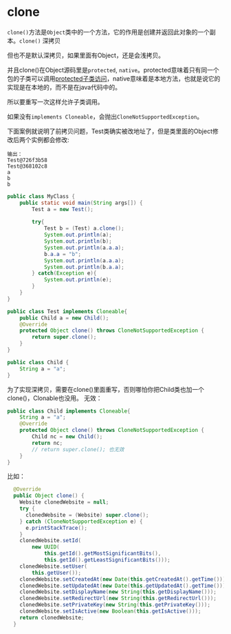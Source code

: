 # clone

`clone()`方法是`Object`类中的一个方法，它的作用是创建并返回此对象的一个副本。`clone()` 深拷贝

但也不是默认深拷贝，如果里面有Object，还是会浅拷贝。

并且clone()在Object源码里是`protected`, `native`。protected意味着只有同一个包的子类可以调用[protected子类访问](protected%E5%AD%90%E7%B1%BB%E8%AE%BF%E9%97%AE.md)，native意味着是本地方法，也就是说它的实现是在本地的，而不是在java代码中的。

所以要重写一次这样允许子类调用。

如果没有` implements Cloneable `，会抛出`CloneNotSupportedException`。

下面案例就说明了前拷贝问题，Test类确实被改地址了，但是类里面的Object修改后两个实例都会修改:
```
输出：
Test@726f3b58
Test@368102c8
a
b
b
```

```java
public class MyClass {
    public static void main(String args[]) {
        Test a = new Test();
        
        try{
            Test b = (Test) a.clone();
            System.out.println(a);
            System.out.println(b);
            System.out.println(a.a.a);
            b.a.a = "b";
            System.out.println(a.a.a);
            System.out.println(b.a.a);
        } catch(Exception e){
            System.out.println(e);
        }
    }
}

public class Test implements Cloneable{
    public Child a = new Child();
    @Override
	protected Object clone() throws CloneNotSupportedException {
		return super.clone();
	}
}

public class Child {
    String a = "a";
}
```

为了实现深拷贝，需要在clone()里面重写，否则哪怕你把Child类也加一个clone()，Clonable也没用。
无效：
```java
public class Child implements Cloneable{
    String a = "a";
    @Override
	protected Object clone() throws CloneNotSupportedException {
	    Child nc = new Child();
		return nc;
		// return super.clone(); 也无效
	}
}
```
比如：
```java
  @Override
  public Object clone() {
    Website clonedWebsite = null;
    try {
      clonedWebsite = (Website) super.clone();
    } catch (CloneNotSupportedException e) {
      e.printStackTrace();
    }
    clonedWebsite.setId(
        new UUID(
            this.getId().getMostSignificantBits(),
            this.getId().getLeastSignificantBits()));
    clonedWebsite.setUser(
        this.getUser());
    clonedWebsite.setCreatedAt(new Date(this.getCreatedAt().getTime()));
    clonedWebsite.setUpdatedAt(new Date(this.getUpdatedAt().getTime()));
    clonedWebsite.setDisplayName(new String(this.getDisplayName()));
    clonedWebsite.setRedirectUrl(new String(this.getRedirectUrl()));
    clonedWebsite.setPrivateKey(new String(this.getPrivateKey()));
    clonedWebsite.setIsActive(new Boolean(this.getIsActive()));
    return clonedWebsite;
  }
```